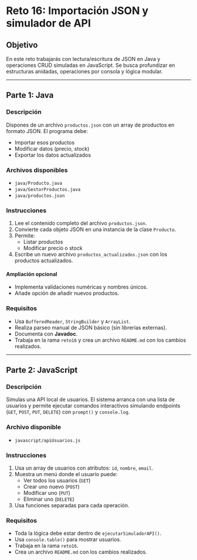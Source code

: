 # Reto 16: Importación JSON y simulador de API

## Objetivo

En este reto trabajarás con lectura/escritura de JSON en Java y operaciones CRUD simuladas en JavaScript. Se busca profundizar en estructuras anidadas, operaciones por consola y lógica modular.

---

## Parte 1: Java

### Descripción

Dispones de un archivo `productos.json` con un array de productos en formato JSON. El programa debe:
- Importar esos productos
- Modificar datos (precio, stock)
- Exportar los datos actualizados

### Archivos disponibles

- `java/Producto.java`
- `java/GestorProductos.java`
- `java/productos.json`

### Instrucciones

1. Lee el contenido completo del archivo `productos.json`.
2. Convierte cada objeto JSON en una instancia de la clase `Producto`.
3. Permite:
   - Listar productos
   - Modificar precio o stock
4. Escribe un nuevo archivo `productos_actualizados.json` con los productos actualizados.

#### Ampliación opcional

- Implementa validaciones numéricas y nombres únicos.
- Añade opción de añadir nuevos productos.

### Requisitos

- Usa `BufferedReader`, `StringBuilder` y `ArrayList`.
- Realiza parseo manual de JSON básico (sin librerías externas).
- Documenta con **Javadoc**.
- Trabaja en la rama `reto16` y crea un archivo `README.md` con los cambios realizados.
---

## Parte 2: JavaScript

### Descripción

Simulas una API local de usuarios. El sistema arranca con una lista de usuarios y permite ejecutar comandos interactivos simulando endpoints (`GET`, `POST`, `PUT`, `DELETE`) con `prompt()` y `console.log`.

### Archivo disponible

- `javascript/apiUsuarios.js`

### Instrucciones

1. Usa un array de usuarios con atributos: `id`, `nombre`, `email`.
2. Muestra un menú donde el usuario puede:
   - Ver todos los usuarios (`GET`)
   - Crear uno nuevo (`POST`)
   - Modificar uno (`PUT`)
   - Eliminar uno (`DELETE`)
3. Usa funciones separadas para cada operación.

### Requisitos

- Toda la lógica debe estar dentro de `ejecutarSimuladorAPI()`.
- Usa `console.table()` para mostrar usuarios.
- Trabaja en la rama `reto16`.
- Crea un archivo `README.md` con los cambios realizados.
